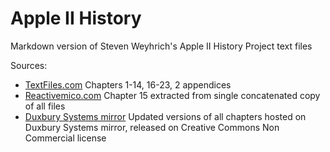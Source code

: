 # Apple II History

Markdown version of Steven Weyhrich's Apple II History Project text files

Sources:

* [TextFiles.com](http://www.textfiles.com/apple/) Chapters 1-14, 16-23, 2 appendices
* [Reactivemico.com](https://downloads.reactivemicro.com/Apple%20II%20Items/Hardware/Apple/Apple%20II%20History.txt) Chapter 15 extracted from single concatenated copy of all files
* [Duxbury Systems mirror](https://www.duxburysystems.org/downloads/library/texas/apple/history/history/ah01.html) Updated versions of all chapters hosted on Duxbury Systems mirror, released on Creative Commons Non Commercial license
